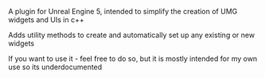 A plugin for Unreal Engine 5, intended to simplify the creation of UMG widgets and UIs in c++

Adds utility methods to create and automatically set up any existing or new widgets

If you want to use it - feel free to do so, but it is mostly intended for my own use so its underdocumented
